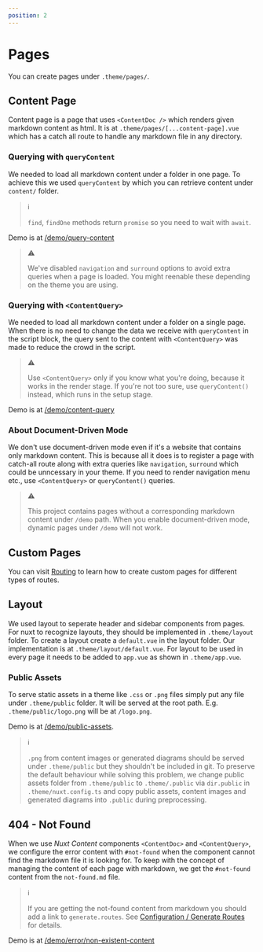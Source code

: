 ```yaml
---
position: 2
---
```


# Pages

You can create pages under `.theme/pages/`.

## Content Page

Content page is a page that uses `<ContentDoc />` which renders given markdown
content as html. It is at `.theme/pages/[...content-page].vue` which has a
catch all route to handle any markdown file in any directory.

### Querying with `queryContent`

We needed to load all markdown content under a folder in one page. To achieve
this we used `queryContent` by which you can retrieve content under `content/`
folder.

> :information_source:
>
> `find`, `findOne` methods return `promise` so you need to wait with `await`.

Demo is at [/demo/query-content](/demo/query-content)

> :warning:
>
> We've disabled `navigation` and `surround` options to avoid extra queries
> when a page is loaded. You might reenable these depending on the theme you
> are using.

### Querying with `<ContentQuery>`

We needed to load all markdown content under a folder on a single page. When
there is no need to change the data we receive with `queryContent` in the
script block, the query sent to the content with `<ContentQuery>` was made to
reduce the crowd in the script.

> :warning:
>
> Use `<ContentQuery>` only if you know what you're doing, because it works in
> the render stage. If you're not too sure, use `queryContent()` instead, which
> runs in the setup stage.

Demo is at [/demo/content-query](/demo/content-query)

### About Document-Driven Mode

We don't use document-driven mode even if it's a website that contains only
markdown content. This is because all it does is to register a page with
catch-all route along with extra queries like `navigation`, `surround` which
could be unncessary in your theme. If you need to render navigation menu etc.,
use `<ContentQuery>` or `queryContent()` queries.

> :warning:
>
> This project contains pages without a corresponding markdown content under
> `/demo` path. When you enable document-driven mode, dynamic pages under
> `/demo` will not work.

## Custom Pages

You can visit [Routing](./routing.md) to learn how to create custom pages for
different types of routes.

## Layout

We used layout to seperate header and sidebar components from pages. For nuxt
to recognize layouts, they should be implemented in `.theme/layout` folder. To
create a layout create a `default.vue` in the layout folder. Our implementation
is at `.theme/layout/default.vue`. For layout to be used in every page it needs
to be added to `app.vue` as shown in `.theme/app.vue`.

### Public Assets

To serve static assets in a theme like `.css` or `.png` files simply put any
file under `.theme/public` folder. It will be served at the root path. E.g.
`.theme/public/logo.png` will be at `/logo.png`.

Demo is at [/demo/public-assets](/demo/public-assets).

> :information_source:
>
> `.png` from content images or generated diagrams should be served under
> `.theme/public` but they shouldn't be included in git. To preserve the
> default behaviour while solving this problem, we change public assets folder
> from `.theme/public` to `.theme/.public` via `dir.public` in
> `.theme/nuxt.config.ts` and copy public assets, content images and generated
> diagrams into `.public` during preprocessing.

## 404 - Not Found

When we use _Nuxt_ _Content_ components `<ContentDoc>` and `<ContentQuery>`, we
configure the error content with `#not-found` when the component cannot find
the markdown file it is looking for. To keep with the concept of managing the
content of each page with markdown, we get the `#not-found` content from the
`not-found.md` file.

> :information_source:
>
> If you are getting the not-found content from markdown you should add a link
> to `generate.routes`. See
> [Configuration / Generate Routes](/configuration#generate-routes) for details.

Demo is at [/demo/error/non-existent-content](/demo/error/non-existent-content)
